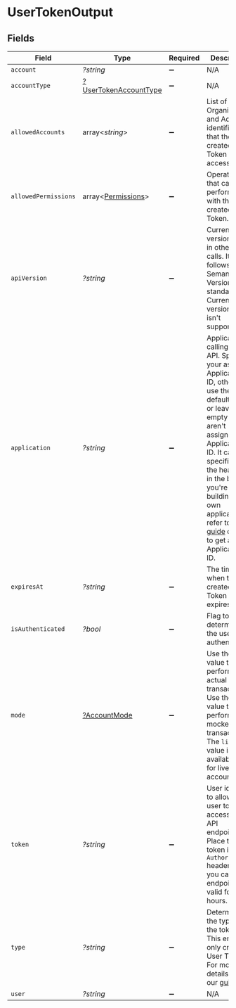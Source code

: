 # UserTokenOutput


## Fields

| Field                                                                                                                                                                                                                                                                                                                                                                    | Type                                                                                                                                                                                                                                                                                                                                                                     | Required                                                                                                                                                                                                                                                                                                                                                                 | Description                                                                                                                                                                                                                                                                                                                                                              | Example                                                                                                                                                                                                                                                                                                                                                                  |
| ------------------------------------------------------------------------------------------------------------------------------------------------------------------------------------------------------------------------------------------------------------------------------------------------------------------------------------------------------------------------ | ------------------------------------------------------------------------------------------------------------------------------------------------------------------------------------------------------------------------------------------------------------------------------------------------------------------------------------------------------------------------ | ------------------------------------------------------------------------------------------------------------------------------------------------------------------------------------------------------------------------------------------------------------------------------------------------------------------------------------------------------------------------ | ------------------------------------------------------------------------------------------------------------------------------------------------------------------------------------------------------------------------------------------------------------------------------------------------------------------------------------------------------------------------ | ------------------------------------------------------------------------------------------------------------------------------------------------------------------------------------------------------------------------------------------------------------------------------------------------------------------------------------------------------------------------ |
| `account`                                                                                                                                                                                                                                                                                                                                                                | *?string*                                                                                                                                                                                                                                                                                                                                                                | :heavy_minus_sign:                                                                                                                                                                                                                                                                                                                                                       | N/A                                                                                                                                                                                                                                                                                                                                                                      | 64b04d6d198ce11d0d64ca2a                                                                                                                                                                                                                                                                                                                                                 |
| `accountType`                                                                                                                                                                                                                                                                                                                                                            | [?UserTokenAccountType](../../models/shared/UserTokenAccountType.md)                                                                                                                                                                                                                                                                                                     | :heavy_minus_sign:                                                                                                                                                                                                                                                                                                                                                       | N/A                                                                                                                                                                                                                                                                                                                                                                      | account                                                                                                                                                                                                                                                                                                                                                                  |
| `allowedAccounts`                                                                                                                                                                                                                                                                                                                                                        | array<*string*>                                                                                                                                                                                                                                                                                                                                                          | :heavy_minus_sign:                                                                                                                                                                                                                                                                                                                                                       | List of Organization and Account identifiers that the created User Token has access to.                                                                                                                                                                                                                                                                                  | 64b04d6d198ce11d0d64ca2a                                                                                                                                                                                                                                                                                                                                                 |
| `allowedPermissions`                                                                                                                                                                                                                                                                                                                                                     | array<[Permissions](../../models/shared/Permissions.md)>                                                                                                                                                                                                                                                                                                                 | :heavy_minus_sign:                                                                                                                                                                                                                                                                                                                                                       | Operations that can be performed with the created User Token.                                                                                                                                                                                                                                                                                                            | charges.create                                                                                                                                                                                                                                                                                                                                                           |
| `apiVersion`                                                                                                                                                                                                                                                                                                                                                             | *?string*                                                                                                                                                                                                                                                                                                                                                                | :heavy_minus_sign:                                                                                                                                                                                                                                                                                                                                                       | Current API version to use in other API calls. It follows Semantic Versioning standard. Currently the versioning isn't supported.                                                                                                                                                                                                                                        | 1.0.0                                                                                                                                                                                                                                                                                                                                                                    |
| `application`                                                                                                                                                                                                                                                                                                                                                            | *?string*                                                                                                                                                                                                                                                                                                                                                                | :heavy_minus_sign:                                                                                                                                                                                                                                                                                                                                                       | Application ID calling the API. Specify your assigned Application ID, otherwise, use the default value or leave it empty if you aren't assigned any Application ID. It can be specified in the header or in the body. If you're building your own application, refer to our [guide](https://developer.exactpay.com/docs/authentication) on how to get an Application ID. | admin-pwa                                                                                                                                                                                                                                                                                                                                                                |
| `expiresAt`                                                                                                                                                                                                                                                                                                                                                              | *?string*                                                                                                                                                                                                                                                                                                                                                                | :heavy_minus_sign:                                                                                                                                                                                                                                                                                                                                                       | The time when the created User Token expires.                                                                                                                                                                                                                                                                                                                            | 2023-07-13T20:37:37.088Z                                                                                                                                                                                                                                                                                                                                                 |
| `isAuthenticated`                                                                                                                                                                                                                                                                                                                                                        | *?bool*                                                                                                                                                                                                                                                                                                                                                                  | :heavy_minus_sign:                                                                                                                                                                                                                                                                                                                                                       | Flag to determine if the user is authenticated.                                                                                                                                                                                                                                                                                                                          | true                                                                                                                                                                                                                                                                                                                                                                     |
| `mode`                                                                                                                                                                                                                                                                                                                                                                   | [?AccountMode](../../models/shared/AccountMode.md)                                                                                                                                                                                                                                                                                                                       | :heavy_minus_sign:                                                                                                                                                                                                                                                                                                                                                       | Use the `live` value to perform actual transactions. Use the `test` value to perform mocked transactions. The `live` value is available only for live accounts.                                                                                                                                                                                                          | live                                                                                                                                                                                                                                                                                                                                                                     |
| `token`                                                                                                                                                                                                                                                                                                                                                                  | *?string*                                                                                                                                                                                                                                                                                                                                                                | :heavy_minus_sign:                                                                                                                                                                                                                                                                                                                                                       | User identity to allow the user to access other API endpoints. Place this token in the `Authorization` header when you call other endpoints. It's valid for 2 hours.                                                                                                                                                                                                     | 4b757cf8f34660db39e26b147bd2c830e2439e86c068eb6e2bbf488c619ce75ed6b92b78b4edf02d                                                                                                                                                                                                                                                                                         |
| `type`                                                                                                                                                                                                                                                                                                                                                                   | *?string*                                                                                                                                                                                                                                                                                                                                                                | :heavy_minus_sign:                                                                                                                                                                                                                                                                                                                                                       | Determines the type of the token. This endpoint only creates User Tokens. For more details, check our [guide](https://developer.exactpay.com/docs/Authentication).                                                                                                                                                                                                       | user                                                                                                                                                                                                                                                                                                                                                                     |
| `user`                                                                                                                                                                                                                                                                                                                                                                   | *?string*                                                                                                                                                                                                                                                                                                                                                                | :heavy_minus_sign:                                                                                                                                                                                                                                                                                                                                                       | N/A                                                                                                                                                                                                                                                                                                                                                                      | 64b04d6d198ce11d0d64ca2a                                                                                                                                                                                                                                                                                                                                                 |